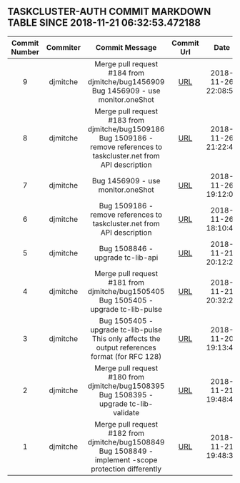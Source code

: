 ## TASKCLUSTER-AUTH COMMIT MARKDOWN TABLE SINCE 2018-11-21 06:32:53.472188

| Commit Number | Commiter | Commit Message | Commit Url | Date | 
|:---:|:----:|:----------------------------------:|:------:|:----:| 
|9|djmitche|Merge pull request #184 from djmitche/bug1456909  Bug 1456909 - use monitor.oneShot|[URL](https://github.com/taskcluster/taskcluster-auth/commit/68bd2858a24e54fb079e76b8997b1ef19bfb5f88)|2018-11-26 22:08:53
|8|djmitche|Merge pull request #183 from djmitche/bug1509186  Bug 1509186 - remove references to taskcluster.net from API description|[URL](https://github.com/taskcluster/taskcluster-auth/commit/e414f8fd6a2aae1a8dd5ec378bfac8771eac4063)|2018-11-26 21:22:45
|7|djmitche|Bug 1456909 - use monitor.oneShot|[URL](https://github.com/taskcluster/taskcluster-auth/commit/85c8a9e8ca9847fdaf85b61391d52046deca152f)|2018-11-26 19:12:05
|6|djmitche|Bug 1509186 - remove references to taskcluster.net from API description|[URL](https://github.com/taskcluster/taskcluster-auth/commit/c0f7725ddbe0816b5189aca59077831ae795f73d)|2018-11-26 18:10:46
|5|djmitche|Bug 1508846 - upgrade tc-lib-api|[URL](https://github.com/taskcluster/taskcluster-auth/commit/ee8964bac335b073f41210c3968e7f12a5ec5341)|2018-11-21 20:12:20
|4|djmitche|Merge pull request #181 from djmitche/bug1505405  Bug 1505405 - upgrade tc-lib-pulse|[URL](https://github.com/taskcluster/taskcluster-auth/commit/d0bc2154649c75406ff56757d126127289ee4e01)|2018-11-21 20:32:22
|3|djmitche|Bug 1505405 - upgrade tc-lib-pulse  This only affects the output references format (for RFC 128)|[URL](https://github.com/taskcluster/taskcluster-auth/commit/33052858d025cf67f128dff7fd55231c323c95b1)|2018-11-20 19:13:43
|2|djmitche|Merge pull request #180 from djmitche/bug1508395  Bug 1508395 - upgrade tc-lib-validate|[URL](https://github.com/taskcluster/taskcluster-auth/commit/9ed089f62916fa2a54967379cfb5bc35156b8cea)|2018-11-21 19:48:44
|1|djmitche|Merge pull request #182 from djmitche/bug1508849  Bug 1508849 - implement   -scope protection differently|[URL](https://github.com/taskcluster/taskcluster-auth/commit/052d624ea730559489f6984b8fb47b819e2ffe94)|2018-11-21 19:48:33


